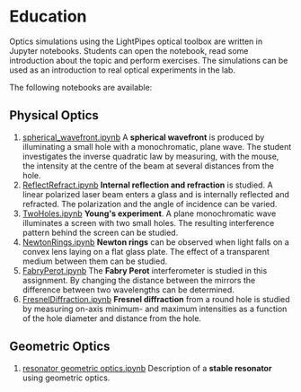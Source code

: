 # Education
Optics simulations using the LightPipes optical toolbox are written in Jupyter notebooks. Students can open the notebook, read some introduction about the topic and perform exercises. The simulations can be used as an introduction to real optical experiments in the lab.

The following notebooks are available:
## Physical Optics

1. [spherical_wavefront.ipynb](./PhysicalOptics/spherical_wavefront.ipynb) A **spherical wavefront** is produced by illuminating a small hole with a monochromatic, plane wave. The student investigates the inverse quadratic law by measuring, with the mouse, the intensity at the centre of the beam at several distances from the hole.
2. [ReflectRefract.ipynb](./PhysicalOptics/ReflectRefract.ipynb) **Internal reflection and refraction** is studied. A linear polarized laser beam enters a glass and is internally reflected and refracted. The polarization and the angle of incidence can be varied.
3. [TwoHoles.ipynb](./PhysicalOptics/TwoHoles.ipynb) **Young's experiment**. A plane monochromatic wave illuminates a screen with two small holes. The resulting interference pattern behind the screen can be studied.
4. [NewtonRings.ipynb](./PhysicalOptics/NewtonRings.ipynb) **Newton rings** can be observed when light falls on a convex lens laying on a flat glass plate. The effect of a transparent medium between them can be studied.
5. [FabryPerot.ipynb](./PhysicalOptics/FabryPerot.ipynb) The **Fabry Perot** interferometer is studied in this assignment. By changing the distance between the mirrors the difference between two wavelengths can be determined.
6. [FresnelDiffraction.ipynb](./PhysicalOptics/FresnelDiffraction.ipynb) **Fresnel diffraction** from a round hole is studied by measuring on-axis minimum- and maximum intensities as a function of the hole diameter and distance from the hole.

## Geometric Optics
1. [resonator geometric optics.ipynb](./GeometricOptics/resonator_geometric_optics.ipynb) Description of a **stable resonator** using geometric optics.
